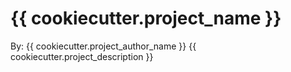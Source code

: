 # {{ cookiecutter.project_name }}

By: {{ cookiecutter.project_author_name }}
{{ cookiecutter.project_description }}